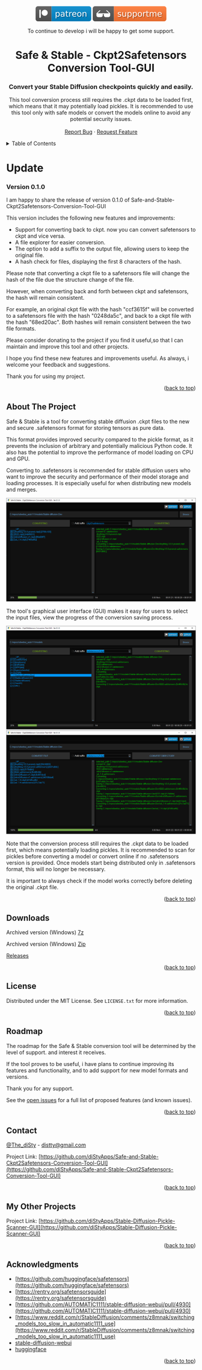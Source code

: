 <!-- Improved compatibility of back to top link: See: https://github.com/othneildrew/Best-README-Template/pull/73 -->
<a name="readme-top"></a>
<!--
*** Thanks for checking out the Best-README-Template. If you have a suggestion
*** that would make this better, please fork the repo and create a pull request
*** or simply open an issue with the tag "enhancement".
*** Don't forget to give the project a star!
*** Thanks again! Now go create something AMAZING! :D
-->
<!--
*** I'm using markdown "reference style" links for readability.
*** Reference links are enclosed in brackets [ ] instead of parentheses ( ).
*** See the bottom of this document for the declaration of the reference variables
*** for contributors-url, forks-url, etc. This is an optional, concise syntax you may use.
*** https://www.markdownguide.org/basic-syntax/#reference-style-links
-->
<br />
<div align="center">

[![](media/svg/patreon.svg)](https://www.patreon.com/distyx)
[![](media/svg/supportme.svg)](https://coindrop.to/disty)
  
To continue to develop i will be happy to get some support.

<!--
[![](media/svg/buymeacoffee.svg)](https://www.buymeacoffee.com/disty)
[![](media/svg/kofi.svg)](https://ko-fi.com/disty)
[![](media/svg/supportme.svg)](https://coindrop.to/disty)
-->
  <h1 align="center">Safe & Stable - Ckpt2Safetensors Conversion Tool-GUI</h1>
  <h3 align="center">    Convert your Stable Diffusion checkpoints quickly and easily.</h3>
  <p align="center">
This tool conversion process still requires the .ckpt data to be loaded first, which means that it may potentially load pickles. It is recommended to use this tool only with safe models or convert the models online to avoid any potential security issues.
    <br />
    <br />
    <a href="https://github.com/diStyApps/Safe-and-Stable-Ckpt2Safetensors-Conversion-Tool-GUI/issues">Report Bug</a>
    ·
    <a href="https://github.com/diStyApps/Safe-and-Stable-Ckpt2Safetensors-Conversion-Tool-GUI/issues">Request Feature</a>
  </p>
</div>



<!-- TABLE OF CONTENTS -->
<details>
  <summary>Table of Contents</summary>
  <ol>
    <li>
      <a href="#about-the-project">About The Project</a>
    </li>
    <li><a href="#license">License</a></li>
    <li><a href="#roadmap">Roadmap</a></li>
    <li><a href="#contact">Contact</a></li>
    <li><a href="#my-other-projects">My Other Projects</a></li>    
    <li><a href="#acknowledgments">Acknowledgments</a></li>
  </ol>
</details>



<!-- Update -->
# Update
### Version 0.1.0
I am happy to share the release of version 0.1.0 of Safe-and-Stable-Ckpt2Safetensors-Conversion-Tool-GUI

This version includes the following new features and improvements:
 * Support for converting back to ckpt. now you can convert safetensors to ckpt and vice versa.
 * A file explorer for easier conversion.
 * The option to add a suffix to the output file, allowing users to keep the original file.
 * A hash check for files, displaying the first 8 characters of the hash.

Please note that converting a ckpt file to a safetensors file will change the hash of the file due the structure change of the file.

However, when converting back and forth between ckpt and safetensors, the hash will remain consistent.

For example, an original ckpt file with the hash "ccf3615f" will be converted to a safetensors file with the hash "0248da5c", and back to a ckpt file with the hash "68ed20ac". Both hashes will remain consistent between the two file formats.

Please consider donating to the project if you find it useful,so that I can maintain and improve this tool and other projects.

I hope you find these new features and improvements useful. As always, i welcome your feedback and suggestions.

Thank you for using my project.

<p align="right">(<a href="#readme-top">back to top</a>)</p>




<!-- ABOUT THE PROJECT -->
## About The Project

Safe & Stable is a tool for converting stable diffusion .ckpt files to the new and secure .safetensors format for storing tensors as pure data.

This format provides improved security compared to the pickle format, as it prevents the inclusion of arbitrary and potentially malicious Python code.
It also has the potential to improve the performance of model loading on CPU and GPU.

Converting to .safetensors is recommended for stable diffusion users who want to improve the security and performance of their model storage and loading processes. It is especially useful for when distributing new models and merges.


<img src="media/preview/1_0.1.0.png">

The tool's graphical user interface (GUI) makes it easy for users to select the input files, view the progress of the conversion saving process.

<img src="media/preview/6_0.1.0.png">
<img src="media/preview/4_0.1.0.png">

Note that the conversion process still requires the .ckpt data to be loaded first, which means potentially loading pickles. It is recommended to scan for pickles before converting a model or convert online if no .safetensors version is provided. Once models start being distributed only in .safetensors format, this will no longer be necessary.



It is important to always check if the model works correctly before deleting the original .ckpt file.

<p align="right">(<a href="#readme-top">back to top</a>)</p>

<!-- Downloads -->
## Downloads

Archived version (Windows) [7z](https://github.com/diStyApps/Safe-and-Stable-Ckpt2Safetensors-Conversion-Tool-GUI/releases/download/0.0.1/Safe-and-Stable-Ckpt2Safetensors-GUI.v0.0.1.7z)

Archived version (Windows) [Zip](https://github.com/diStyApps/Safe-and-Stable-Ckpt2Safetensors-Conversion-Tool-GUI/releases/download/0.0.1/Safe-and-Stable-Ckpt2Safetensors-GUI.v0.0.1.zip)


[Releases](https://github.com/diStyApps/Safe-and-Stable-Ckpt2Safetensors-Conversion-Tool-GUI/releases)


<p align="right">(<a href="#readme-top">back to top</a>)</p>

<!-- LICENSE -->
## License

Distributed under the MIT License. See `LICENSE.txt` for more information.

<p align="right">(<a href="#readme-top">back to top</a>)</p>


<!-- ROADMAP -->
## Roadmap

The roadmap for the Safe & Stable conversion tool will be determined by the level of support.
and interest it receives.

If the tool proves to be useful, i have plans to continue improving its features and functionality, and to add support for new model formats and versions.

Thank you for any support.

See the [open issues](https://github.com/diStyApps/Safe-and-Stable-Ckpt2Safetensors-Conversion-Tool-GUI/issues) for a full list of proposed features (and known issues).

<p align="right">(<a href="#readme-top">back to top</a>)</p>

<!-- CONTACT -->
## Contact

[@The_diSty](https://twitter.com/The_diSty) - distty@gmail.com

Project Link: [https://github.com/diStyApps/Safe-and-Stable-Ckpt2Safetensors-Conversion-Tool-GUI](https://github.com/diStyApps/Safe-and-Stable-Ckpt2Safetensors-Conversion-Tool-GUI)

<p align="right">(<a href="#readme-top">back to top</a>)</p>

<!-- MY OTHER PROJECTS -->
## My Other Projects

Project Link: [https://github.com/diStyApps/Stable-Diffusion-Pickle-Scanner-GUI](https://github.com/diStyApps/Stable-Diffusion-Pickle-Scanner-GUI)

<p align="right">(<a href="#readme-top">back to top</a>)</p>

<!-- ACKNOWLEDGMENTS -->
## Acknowledgments


* [https://github.com/huggingface/safetensors](https://github.com/huggingface/safetensors)
* [https://rentry.org/safetensorsguide](https://rentry.org/safetensorsguide)
* [https://github.com/AUTOMATIC1111/stable-diffusion-webui/pull/4930](https://github.com/AUTOMATIC1111/stable-diffusion-webui/pull/4930)
* [https://www.reddit.com/r/StableDiffusion/comments/z8mnak/switching_models_too_slow_in_automatic1111_use](https://www.reddit.com/r/StableDiffusion/comments/z8mnak/switching_models_too_slow_in_automatic1111_use)
* [stable-diffusion-webui](https://github.com/AUTOMATIC1111/stable-diffusion-webui)
* [huggingface](https://huggingface.co)



<!-- * [GitHub Emoji Cheat Sheet](https://www.webpagefx.com/tools/emoji-cheat-sheet)
* [Malven's Flexbox Cheatsheet](https://flexbox.malven.co/)
* [Malven's Grid Cheatsheet](https://grid.malven.co/)
* [Img Shields](https://shields.io)
* [GitHub Pages](https://pages.github.com)
* [Font Awesome](https://fontawesome.com)
* [React Icons](https://react-icons.github.io/react-icons/search)-->

<p align="right">(<a href="#readme-top">back to top</a>)</p>


<!-- MARKDOWN LINKS & IMAGES -->
<!-- https://www.markdownguide.org/basic-syntax/#reference-style-links -->
[contributors-shield]: https://img.shields.io/github/contributors/othneildrew/Best-README-Template.svg?style=for-the-badge
[contributors-url]: https://github.com/othneildrew/Best-README-Template/graphs/contributors
[forks-shield]: https://img.shields.io/github/forks/othneildrew/Best-README-Template.svg?style=for-the-badge
[forks-url]: https://github.com/othneildrew/Best-README-Template/network/members
[stars-shield]: https://img.shields.io/github/stars/othneildrew/Best-README-Template.svg?style=for-the-badge
[stars-url]: https://github.com/othneildrew/Best-README-Template/stargazers
[issues-shield]: https://img.shields.io/github/issues/othneildrew/Best-README-Template.svg?style=for-the-badge
[issues-url]: https://github.com/othneildrew/Best-README-Template/issues
[license-shield]: https://img.shields.io/github/license/othneildrew/Best-README-Template.svg?style=for-the-badge
[license-url]: https://github.com/othneildrew/Best-README-Template/blob/master/LICENSE.txt
[linkedin-shield]: https://img.shields.io/badge/-LinkedIn-black.svg?style=for-the-badge&logo=linkedin&colorB=555
[linkedin-url]: https://linkedin.com/in/othneildrew
[product-screenshot]: images/screenshot.png
[Next.js]: https://img.shields.io/badge/next.js-000000?style=for-the-badge&logo=nextdotjs&logoColor=white
[Next-url]: https://nextjs.org/
[React.js]: https://img.shields.io/badge/React-20232A?style=for-the-badge&logo=react&logoColor=61DAFB
[React-url]: https://reactjs.org/
[Vue.js]: https://img.shields.io/badge/Vue.js-35495E?style=for-the-badge&logo=vuedotjs&logoColor=4FC08D
[Vue-url]: https://vuejs.org/
[Angular.io]: https://img.shields.io/badge/Angular-DD0031?style=for-the-badge&logo=angular&logoColor=white
[Angular-url]: https://angular.io/
[Svelte.dev]: https://img.shields.io/badge/Svelte-4A4A55?style=for-the-badge&logo=svelte&logoColor=FF3E00
[Svelte-url]: https://svelte.dev/
[Laravel.com]: https://img.shields.io/badge/Laravel-FF2D20?style=for-the-badge&logo=laravel&logoColor=white
[Laravel-url]: https://laravel.com
[Bootstrap.com]: https://img.shields.io/badge/Bootstrap-563D7C?style=for-the-badge&logo=bootstrap&logoColor=white
[Bootstrap-url]: https://getbootstrap.com
[JQuery.com]: https://img.shields.io/badge/jQuery-0769AD?style=for-the-badge&logo=jquery&logoColor=white
[JQuery-url]: https://jquery.com 



